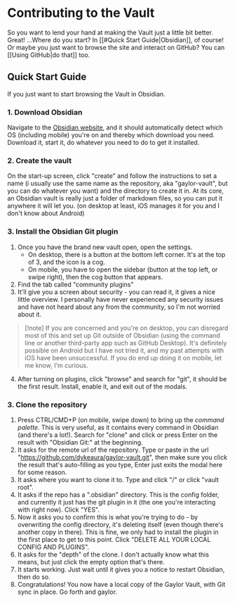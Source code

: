 # Contributing to the Vault

So you want to lend your hand at making the Vault just a little bit better. Great! ...Where do you start? In [[#Quick Start Guide|Obsidian]], of course! Or maybe you just want to browse the site and interact on GitHub? You can [[Using GitHub|do that]] too.


## Quick Start Guide
If you just want to start browsing the Vault in Obsidian.

### 1. Download Obsidian
Navigate to the [Obsidian website](https://obsidian.md/download), and it should automatically detect which OS (including mobile) you're on and thereby which download you need. Download it, start it, do whatever you need to do to get it installed.

### 2. Create the vault
On the start-up screen, click "create" and follow the instructions to set a name (i usually use the same name as the repository, aka "gaylor-vault", but you can do whatever you want) and the directory to create it in. At its core, an Obsidian vault is really just a folder of markdown files, so you can put it anywhere it will let you. (on desktop at least, iOS manages it for you and I don't know about Android)

### 3. Install the Obsidian Git plugin
1. Once you have the brand new vault open, open the settings. 
	- On desktop, there is a button at the bottom left corner. It's at the top of 3, and the icon is a cog.
	- On mobile, you have to open the sidebar (button at the top left, or swipe right), then the cog button that appears.
2. Find the tab called "community plugins"
3. It'll give you a screen about security - you can read it, it gives a nice little overview. I personally have never experienced any security issues and have not heard about any from the community, so I'm not worried about it. 
>[!note] If you are concerned and you're on desktop, you can disregard most of this and set up Git outside of Obsidian (using the command line or another third-party app such as GitHub Desktop). It's definitely possible on Android but I have not tried it, and my past attempts with iOS have been unsuccessful. If you do end up doing it on mobile, let me know, I'm curious.
4. After turning on plugins, click "browse" and search for "git", it should be the first result. Install, enable it, and exit out of the modals.

### 3. Clone the repository
1. Press CTRL/CMD+P (on mobile, swipe down) to bring up the *command palette*. This is very useful, as it contains every command in Obsidian (and there's a lot!). Search for "clone" and click or press Enter on the result with "Obsidian Git:" at the beginning.
2. It asks for the remote url of the repository. Type or paste in the url "https://github.com/dykeaura/gaylor-vault.git", then make sure you click the result that's auto-filling as you type, Enter just exits the modal here for some reason.
3. It asks where you want to clone it to. Type and click "/" or click "vault root".
4. It asks if the repo has a ".obsidian" directory. This is the config folder, and currently it just has the git plugin in it (the one you're interacting with right now). Click "YES".
5. Now it asks you to confirm this is what you're trying to do - by overwriting the config directory, it's deleting itself (even though there's another copy in there). This is fine, we only had to install the plugin in the first place to get to this point. Click "DELETE ALL YOUR LOCAL CONFIG AND PLUGINS".
6. It asks for the "depth" of the clone. I don't actually know what this means, but just click the empty option that's there.
7. It starts working. Just wait until it gives you a notice to restart Obsidian, then do so.
8. Congratulations! You now have a local copy of the Gaylor Vault, with Git sync in place. Go forth and gaylor.